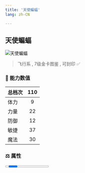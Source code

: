 ```yaml
---
title: '天使蝙蝠'
lang: zh-CN

---
```


<RouterBack />

## 天使蝙蝠

![天使蝙蝠](https://user-images.githubusercontent.com/78347270/115859783-9c8eeb00-a46b-11eb-9ad0-0b08f99178f9.gif) 

> 飞行系 , 7级金卡图鉴<Card /> , 可封印 ✅ 


### 💪 能力数值

| 总档次       | 110            |
| :----------- |:-------------:|
| 体力      | 9   <Stars :number="1" />  |
| 力量      | 22   <Stars :number="2" />  |
| 防御      | 12  <Stars :number="1" />  | 
| 敏捷      | 37  <Stars :number="3.5" />  | 
| 魔法      | 30  <Stars :number="3" />   | 


### ⚖️ 属性


<Progress earth :number="2" />

<Progress water :number="0" />

<Progress fire :number="0" />

<Progress wind :number="8" />

### ✨ 技能栏 <Strong>10个</Strong>

- 攻击
- 防御

### 👶 1级出现点

- 完成 :scroll: 黑白龙城 任务随机获取



